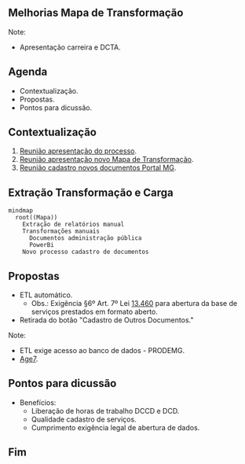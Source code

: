 ## Melhorias Mapa de Transformação

Note:
- Apresentação carreira e DCTA.


## Agenda
- Contextualização.
- Propostas.
- Pontos para dicussão.



## Contextualização
1. [Reunião apresentação do processo](https://suges-mg.github.io/handbook/atas/20230911_relatorio_mapa_transformacao/).
2. [Reunião apresentação novo Mapa de Transformação](https://suges-mg.github.io/handbook/atas/20230918_apresentacao_canais_digitais_mapa_transformacao/).
3. [Reunião cadastro novos documentos Portal MG](https://suges-mg.github.io/handbook/atas/20230918_reuniao_leyde_canais_digitais/).


## Extração Transformação e Carga

```mermaid
mindmap
  root((Mapa))
    Extração de relatórios manual
    Transformações manuais
      Documentos administração pública
      PowerBi
    Novo processo cadastro de documentos
```



## Propostas

- ETL automático.
    - Obs.: Exigência §6º Art. 7º Lei [13.460](https://www.planalto.gov.br/ccivil_03/_ato2015-2018/2017/lei/l13460.htm#:~:text=%C2%A7%206%C2%BA-,Compete,-a%20cada%20ente) para abertura da base de serviços prestados em formato aberto.
- Retirada do botão "Cadastro de Outros Documentos."

Note:
- ETL exige acesso ao banco de dados - PRODEMG.
- [Age7](https://github.com/transparencia-mg/age7).



## Pontos para dicussão

- Benefícios:
  - Liberação de horas de trabalho DCCD e DCD.
  - Qualidade cadastro de serviços.
  - Cumprimento exigência legal de abertura de dados.



## Fim
